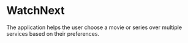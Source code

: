 # WatchNext
The application helps the user choose a movie or series over multiple services based on their preferences.

